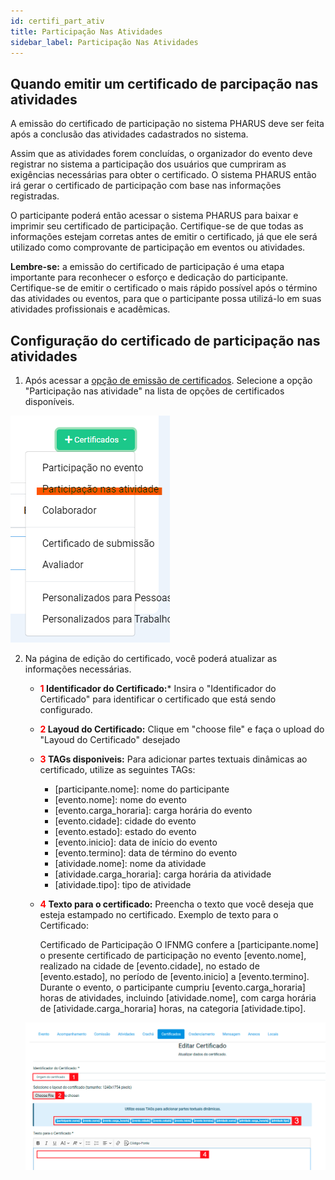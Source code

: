 ```yaml
---
id: certifi_part_ativ
title: Participação Nas Atividades
sidebar_label: Participação Nas Atividades
---
```

## Quando emitir um certificado de parcipação nas atividades
A emissão do certificado de participação no sistema PHARUS deve ser feita após a conclusão das atividades cadastrados no sistema.

Assim que as atividades forem concluídas, o organizador do evento deve registrar no sistema a participação dos usuários que cumpriram as exigências necessárias para obter o certificado. O sistema PHARUS então irá gerar o certificado de participação com base nas informações registradas.

O participante poderá então acessar o sistema PHARUS para baixar e imprimir seu certificado de participação. Certifique-se de que todas as informações estejam corretas antes de emitir o certificado, já que ele será utilizado como comprovante de participação em eventos ou atividades.

**Lembre-se:** a emissão do certificado de participação é uma etapa importante para reconhecer o esforço e dedicação do participante. Certifique-se de emitir o certificado o mais rápido possível após o término das atividades ou eventos, para que o participante possa utilizá-lo em suas atividades profissionais e acadêmicas.

## Configuração do certificado de participação nas atividades

1. Após acessar a [opção de emissão de certificados](/docs/visao_geral#acessando-opção-de-emissão-de-certificados). Selecione a opção "Participação nas atividade" na lista de opções de certificados disponíveis.

![Participação nas atividades](/img/screenshots/pnativ.png "participação nas atividades")

2. Na página de edição do certificado, você poderá atualizar as informações necessárias.
    - **<font color="red">1</font> Identificador do Certificado:*** Insira o "Identificador do Certificado" para identificar o certificado que está sendo configurado.
    - **<font color="red">2</font> Layoud do Certificado:** Clique em "choose file" e faça o upload do "Layoud do Certificado" desejado
    - **<font color="red">3</font> TAGs disponiveis:** Para adicionar partes textuais dinâmicas ao certificado, utilize as seguintes TAGs:
        - [participante.nome]: nome do participante
        - [evento.nome]: nome do evento
        - [evento.carga_horaria]: carga horária do evento
        - [evento.cidade]: cidade do evento
        - [evento.estado]: estado do evento
        - [evento.inicio]: data de início do evento
        - [evento.termino]: data de término do evento
        - [atividade.nome]: nome da atividade
        - [atividade.carga_horaria]: carga horária da atividade
        - [atividade.tipo]: tipo de atividade
    - **<font color="red">4</font> Texto para o certificado:** Preencha o texto que você deseja que esteja estampado no certificado. 
        Exemplo de texto para o Certificado:

        Certificado de Participação
        O IFNMG confere a [participante.nome] o presente certificado de participação no evento [evento.nome], realizado na cidade de [evento.cidade], no estado de [evento.estado], no período de [evento.inicio] a [evento.termino]. Durante o evento, o participante cumpriu [evento.carga_horaria] horas de atividades, incluindo [atividade.nome], com carga horária de [atividade.carga_horaria] horas, na categoria [atividade.tipo].

    ![Preencher dados Atividade](/img/screenshots/certificadoPartAtiv2.png "Preencher dados Atividade")
